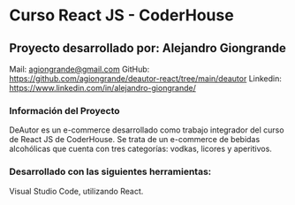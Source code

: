 # Curso React JS - CoderHouse

## Proyecto desarrollado por: Alejandro Giongrande

Mail: agiongrande@gmail.com
GitHub: https://github.com/agiongrande/deautor-react/tree/main/deautor
Linkedin: https://www.linkedin.com/in/alejandro-giongrande/

### Información del Proyecto

DeAutor es un e-commerce desarrollado como trabajo integrador del curso de React JS de CoderHouse. Se trata de un e-commerce de bebidas alcohólicas que cuenta con tres categorías: vodkas, licores y aperitivos.

### Desarrollado con las siguientes herramientas:

Visual Studio Code, utilizando React.